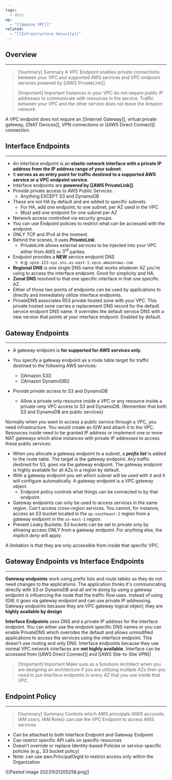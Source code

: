 ```yaml
---
tags:
  - docs
up:
  - "[[Amazon VPC]]"
related:
  - "[[Infrastructure Security]]"
---
```

## Overview
---
>[!summary] Summary
> A VPC Endpoint enables private connections between your VPC and supported AWS services and VPC endpoint services powered by [[AWS PrivateLink]].


> [!Important] Important
> Instances in your VPC do not require public IP addresses to communicate with resources in the service. Traffic between your VPC and the other service does not leave the Amazon network.

A VPC endpoint does not require an [[Internet Gateway]], virtual private gateway, [[NAT Devices]], VPN connections or [[AWS Direct Connect]] connection.

## Interface Endpoints
---
- An interface endpoint is an **elastic network interface with a private IP address from the IP address range of your subnet**.
- It **serves as an entry point for traffic destined to a supported AWS service or a VPC endpoint service**.
- Interface endpoints are **powered by [[AWS PrivateLink]]**.
- Provide private access to AWS Public Services.
    - Anything EXCEPT S3 and DynamoDB
- These are not HA by default and are added to specific subnets.
    - For HA, add one endpoint, to one subnet, per AZ used in the VPC
    - Must add one endpoint for one subnet per AZ
- Network access controlled via security groups.
- You can use Endpoint policies to restrict what can be accessed with the endpoint.
- ONLY TCP and IPv4 at the moment.
- Behind the scenes, it uses _**PrivateLink**_.
    -   PrivateLink allows external services to be injected into your VPC either from AWS or $3^{rd}$ parties.
- Endpoint provides a **NEW** service endpoint DNS
    -   e.g. `vpce-123-xyz.sns.us-east-1.vpce.amazonaws.com`
- **Regional DNS** is one single DNS name that works whatever AZ you're using to access the interface endpoint. Good for simplicity and HA.
- **Zonal DNS** resolved to that one specific interface in that one specific AZ.
- Either of those two points of endpoints can be used by applications to directly and immediately utilize interface endpoints.
- PrivateDNS associates R53 private hosted zone with your VPC. This private hosted zone carries a replacement DNS record for the default service endpoint DNS name. It overrides the default service DNS with a new version that points at your interface endpoint. Enabled by default.

## Gateway Endpoints
---
- A gateway endpoint is **for supported for AWS services only**.
- You specify a gateway endpoint as a route table target for traffic destined to the following AWS services:
	- [[Amazon S3]]
	- [[Amazon DynamoDB]]

- Provide _private_ access to S3 and DynamoDB
	- Allow a private only resource inside a VPC or any resource inside a private-only VPC access to S3 and DynamoDB. (Remember that both S3 and DynamoDB are public services)

Normally when you want to access a public service through a VPC, you need infrastructure. You would create an IGW and attach it to the VPC. Resources inside need to be granted IP address or implement one or more NAT gateways which allow instances with private IP addresses to access these public services.

- When you allocate a gateway endpoint to a subnet, a _**prefix list**_ is added to the route table. The target is the gateway endpoint. Any traffic destined for S3, goes via the gateway endpoint. The gateway endpoint is highly available for all AZs in a region by default.
- With a gateway endpoint you set which subnet will be used with it and it will configure automatically. A gateway endpoint is a VPC gateway object. 
	- Endpoint policy controls what things can be connected to by that endpoint.
- Gateway endpoints can only be used to access services in the same region. Can't access cross-region services. You cannot, for instance, access an S3 bucket located in the `ap-southeast-2` region from a gateway endpoint in the `us-east-1` region. 
- Prevent Leaky Buckets: S3 buckets can be set to private only by allowing access ONLY from a gateway endpoint. For anything else, the _implicit deny_ will apply.

A limitation is that they are only accessible from inside that specific VPC.


## Gateway Endpoints vs Interface Endpoints
---
**Gateway endpoints** work using prefix lists and route tables so they do not need changes to the applications. The application thinks it's communicating directly with S3 or DynamoDB and all we're doing by using a gateway endpoint is influencing the route that the traffic flow uses. Instead of using IGW, it goes via gateway endpoint and can use private IP addressing. Gateway endpoints because they are VPC gateway logical object; they are **highly available by design**

**Interface Endpoints** uses DNS and a private IP address for the interface endpoint. You can either use the endpoint specific DNS names or you can enable PrivateDNS which overrides the default and allows unmodified applications to access the services using the interface endpoint. This doesn't use routing and only DNS. Interface endpoints because they use normal VPC network interfaces are **not highly available**. Interface can be accessed from [[AWS Direct Connect]] and [[AWS Site-to-Site VPN]]


> [!Important] Important
Make sure as a Solutions Architect when you are designing an architecture if you are utilizing multiple AZs then you need to put interface endpoints in every AZ that you use inside that VPC.

## Endpoint Policy
---
>[!summary] Summary
> Controls which AWS principals (AWS accounts, IAM users, IAM Roles) can use the VPC Endpoint to access AWS services

- Can be attached to both Interface Endpoint and Gateway Endpoint
- Can restrict specific API calls on specific resources
- Doesn’t override or replace Identity-based Policies or service-specific policies (e.g., S3 bucket policy)
- Note: can use aws:PrincipalOrgId to restrict access only within the Organization

![[Pasted image 20231031205258.png]]